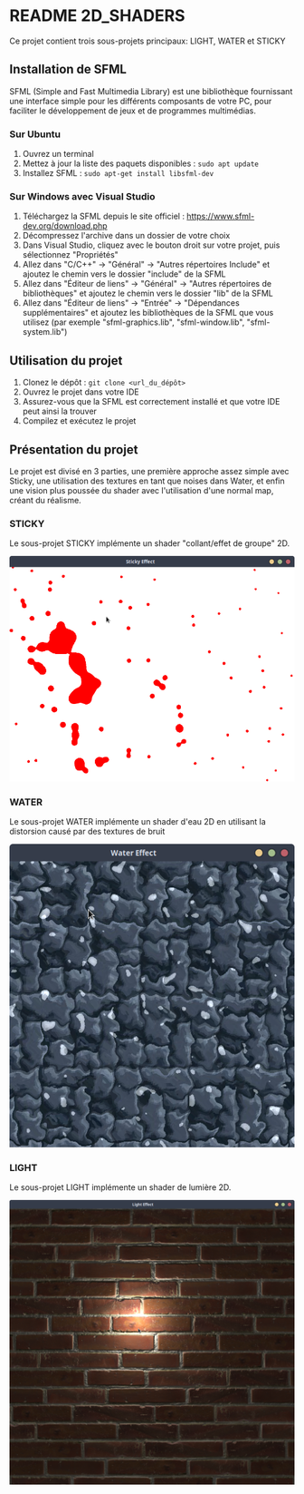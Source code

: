 # README 2D_SHADERS
Ce projet contient trois sous-projets principaux: LIGHT, WATER et STICKY

## Installation de SFML

SFML (Simple and Fast Multimedia Library) est une bibliothèque fournissant une interface simple pour les différents composants de votre PC, pour faciliter le développement de jeux et de programmes multimédias.

### Sur Ubuntu

1. Ouvrez un terminal
2. Mettez à jour la liste des paquets disponibles : `sudo apt update`
3. Installez SFML : `sudo apt-get install libsfml-dev`

### Sur Windows avec Visual Studio

1. Téléchargez la SFML depuis le site officiel : https://www.sfml-dev.org/download.php
2. Décompressez l'archive dans un dossier de votre choix
3. Dans Visual Studio, cliquez avec le bouton droit sur votre projet, puis sélectionnez "Propriétés"
4. Allez dans "C/C++" -> "Général" -> "Autres répertoires Include" et ajoutez le chemin vers le dossier "include" de la SFML
5. Allez dans "Éditeur de liens" -> "Général" -> "Autres répertoires de bibliothèques" et ajoutez le chemin vers le dossier "lib" de la SFML
6. Allez dans "Éditeur de liens" -> "Entrée" -> "Dépendances supplémentaires" et ajoutez les bibliothèques de la SFML que vous utilisez (par exemple "sfml-graphics.lib", "sfml-window.lib", "sfml-system.lib")

## Utilisation du projet

1. Clonez le dépôt : `git clone <url_du_dépôt>`
2. Ouvrez le projet dans votre IDE
3. Assurez-vous que la SFML est correctement installé et que votre IDE peut ainsi la trouver
4. Compilez et exécutez le projet

## Présentation du projet

Le projet est divisé en 3 parties, une première approche assez simple avec Sticky, une utilisation des textures en tant que
noises dans Water, et enfin une vision plus poussée du shader avec l'utilisation d'une normal map, créant du réalisme.

### STICKY

Le sous-projet STICKY implémente un shader "collant/effet de groupe" 2D.

![Image du sous-projet STICKY](assets/sticky_effect.png)

### WATER

Le sous-projet WATER implémente un shader d'eau 2D en utilisant la distorsion causé par des textures de bruit

![Image du sous-projet WATER](assets/water_effect.png)

### LIGHT

Le sous-projet LIGHT implémente un shader de lumière 2D.

![Image du sous-projet LIGHT](assets/light_effect.png)
